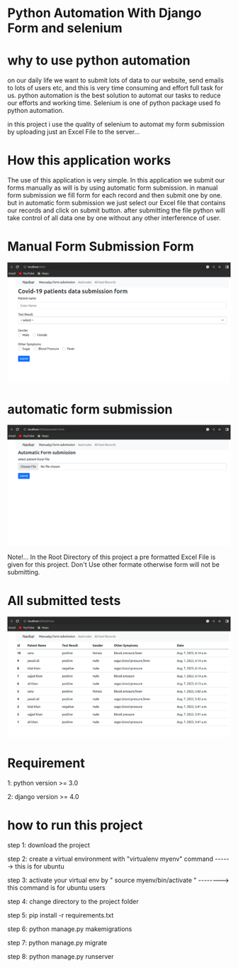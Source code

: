 # Python Automation With Django Form and selenium

# why to use python automation
on our daily life we want to submit lots of data to our website, send emails to lots of users etc, and this is very time consuming and effort full task for us. python automation is the best solution to automat our tasks to reduce our efforts and working time. Selenium is one of python package used fo python automation. 

in this project i use the quality of selenium to automat my form submission by uploading just an Excel File to the server...

# How this application works

The use of this application is very simple. In this application we submit our forms manually as will is by using automatic form submission. in manual form submission we fill form for each record and then submit one by one. but in automatic form submission we just select our Excel file that contains our records and click on submit button. after submitting the file python will take control of all data one by one without any other interference of user.

# Manual Form Submission Form
![Screenshot](media/1.png)

# automatic form submission
![Screenshot](media/autoform.png)

Note!... In the Root Directory of this project a pre formatted Excel File is given for this project. Don't Use other formate otherwise form will not be submitting.

# All submitted tests 
![Screenshot](media/tests.png)

# Requirement
1: python version >= 3.0

2: django version >= 4.0

# how to run this project  

step 1: download the project

step 2: create a virtual environment with "virtualenv myenv" command ------> this is for ubuntu

step 3: activate your virtual env by " source myenv/bin/activate " --------> this command is for ubuntu users

step 4: change directory to the project folder

step 5: pip install -r requirements.txt

step 6: python manage.py makemigrations

step 7: python manage.py migrate

step 8: python manage.py runserver